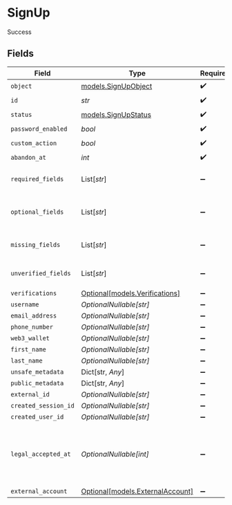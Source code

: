 # SignUp

Success


## Fields

| Field                                                              | Type                                                               | Required                                                           | Description                                                        | Example                                                            |
| ------------------------------------------------------------------ | ------------------------------------------------------------------ | ------------------------------------------------------------------ | ------------------------------------------------------------------ | ------------------------------------------------------------------ |
| `object`                                                           | [models.SignUpObject](../models/signupobject.md)                   | :heavy_check_mark:                                                 | N/A                                                                | sign_up_attempt                                                    |
| `id`                                                               | *str*                                                              | :heavy_check_mark:                                                 | N/A                                                                | signup_1234567890abcdef                                            |
| `status`                                                           | [models.SignUpStatus](../models/signupstatus.md)                   | :heavy_check_mark:                                                 | N/A                                                                | complete                                                           |
| `password_enabled`                                                 | *bool*                                                             | :heavy_check_mark:                                                 | N/A                                                                | true                                                               |
| `custom_action`                                                    | *bool*                                                             | :heavy_check_mark:                                                 | N/A                                                                | false                                                              |
| `abandon_at`                                                       | *int*                                                              | :heavy_check_mark:                                                 | N/A                                                                | 1609459200                                                         |
| `required_fields`                                                  | List[*str*]                                                        | :heavy_minus_sign:                                                 | N/A                                                                | [<br/>"email_address"<br/>]                                        |
| `optional_fields`                                                  | List[*str*]                                                        | :heavy_minus_sign:                                                 | N/A                                                                | [<br/>"first_name",<br/>"last_name"<br/>]                          |
| `missing_fields`                                                   | List[*str*]                                                        | :heavy_minus_sign:                                                 | N/A                                                                | [<br/>"phone_number"<br/>]                                         |
| `unverified_fields`                                                | List[*str*]                                                        | :heavy_minus_sign:                                                 | N/A                                                                | [<br/>"email_address"<br/>]                                        |
| `verifications`                                                    | [Optional[models.Verifications]](../models/verifications.md)       | :heavy_minus_sign:                                                 | N/A                                                                |                                                                    |
| `username`                                                         | *OptionalNullable[str]*                                            | :heavy_minus_sign:                                                 | N/A                                                                | user_123456                                                        |
| `email_address`                                                    | *OptionalNullable[str]*                                            | :heavy_minus_sign:                                                 | N/A                                                                | user@example.com                                                   |
| `phone_number`                                                     | *OptionalNullable[str]*                                            | :heavy_minus_sign:                                                 | N/A                                                                | +1234567890                                                        |
| `web3_wallet`                                                      | *OptionalNullable[str]*                                            | :heavy_minus_sign:                                                 | N/A                                                                | 0x1234567890abcdef1234567890abcdef12345678                         |
| `first_name`                                                       | *OptionalNullable[str]*                                            | :heavy_minus_sign:                                                 | N/A                                                                | John                                                               |
| `last_name`                                                        | *OptionalNullable[str]*                                            | :heavy_minus_sign:                                                 | N/A                                                                | Doe                                                                |
| `unsafe_metadata`                                                  | Dict[str, *Any*]                                                   | :heavy_minus_sign:                                                 | N/A                                                                |                                                                    |
| `public_metadata`                                                  | Dict[str, *Any*]                                                   | :heavy_minus_sign:                                                 | N/A                                                                |                                                                    |
| `external_id`                                                      | *OptionalNullable[str]*                                            | :heavy_minus_sign:                                                 | N/A                                                                | ext_id_7890abcdef123456                                            |
| `created_session_id`                                               | *OptionalNullable[str]*                                            | :heavy_minus_sign:                                                 | N/A                                                                | sess_1234567890abcdef                                              |
| `created_user_id`                                                  | *OptionalNullable[str]*                                            | :heavy_minus_sign:                                                 | N/A                                                                | user_1234567890abcdef                                              |
| `legal_accepted_at`                                                | *OptionalNullable[int]*                                            | :heavy_minus_sign:                                                 | Unix timestamp at which the user accepted the legal requirements.<br/> | 1700690400000                                                      |
| `external_account`                                                 | [Optional[models.ExternalAccount]](../models/externalaccount.md)   | :heavy_minus_sign:                                                 | N/A                                                                |                                                                    |